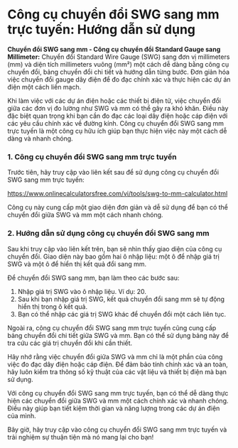 Công cụ chuyển đổi SWG sang mm trực tuyến: Hướng dẫn sử dụng
============================================================

**Chuyển đổi SWG sang mm - Công cụ chuyển đổi Standard Gauge sang Millimeter:** Chuyển đổi Standard Wire Gauge (SWG) sang đơn vị millimeters (mm) và diện tích millimeters vuông (mm²) một cách dễ dàng bằng công cụ chuyển đổi, bảng chuyển đổi chi tiết và hướng dẫn từng bước. Đơn giản hóa việc chuyển đổi gauge dây điện để đo đạc chính xác và thực hiện các dự án điện một cách liền mạch.

Khi làm việc với các dự án điện hoặc các thiết bị điện tử, việc chuyển đổi giữa các đơn vị đo lường như SWG và mm có thể gây ra khó khăn. Điều này đặc biệt quan trọng khi bạn cần đo đạc các loại dây điện hoặc cáp điện với các yêu cầu chính xác về đường kính. Công cụ chuyển đổi SWG sang mm trực tuyến là một công cụ hữu ích giúp bạn thực hiện việc này một cách dễ dàng và nhanh chóng.

### 1. Công cụ chuyển đổi SWG sang mm trực tuyến

Trước tiên, hãy truy cập vào liên kết sau để sử dụng công cụ chuyển đổi SWG sang mm trực tuyến:

<https://www.onlinecalculatorsfree.com/vi/tools/swg-to-mm-calculator.html>

Công cụ này cung cấp một giao diện đơn giản và dễ sử dụng để bạn có thể chuyển đổi giữa SWG và mm một cách nhanh chóng.

### 2. Hướng dẫn sử dụng công cụ chuyển đổi SWG sang mm

Sau khi truy cập vào liên kết trên, bạn sẽ nhìn thấy giao diện của công cụ chuyển đổi. Giao diện này bao gồm hai ô nhập liệu: một ô để nhập giá trị SWG và một ô để hiển thị kết quả đổi sang mm.

Để chuyển đổi SWG sang mm, bạn làm theo các bước sau:

1. Nhập giá trị SWG vào ô nhập liệu. Ví dụ: 20.
2. Sau khi bạn nhập giá trị SWG, kết quả chuyển đổi sang mm sẽ tự động hiển thị trong ô kết quả.
3. Bạn có thể nhập các giá trị SWG khác để chuyển đổi một cách liên tục.

Ngoài ra, công cụ chuyển đổi SWG sang mm trực tuyến cũng cung cấp bảng chuyển đổi chi tiết giữa SWG và mm. Bạn có thể sử dụng bảng này để tra cứu các giá trị chuyển đổi khi cần thiết.

Hãy nhớ rằng việc chuyển đổi giữa SWG và mm chỉ là một phần của công việc đo đạc dây điện hoặc cáp điện. Để đảm bảo tính chính xác và an toàn, hãy luôn kiểm tra thông số kỹ thuật của các vật liệu và thiết bị điện mà bạn sử dụng.

Với công cụ chuyển đổi SWG sang mm trực tuyến, bạn có thể dễ dàng thực hiện các chuyển đổi giữa SWG và mm một cách chính xác và nhanh chóng. Điều này giúp bạn tiết kiệm thời gian và năng lượng trong các dự án điện của mình.

Bây giờ, hãy truy cập vào công cụ chuyển đổi SWG sang mm trực tuyến và trải nghiệm sự thuận tiện mà nó mang lại cho bạn!